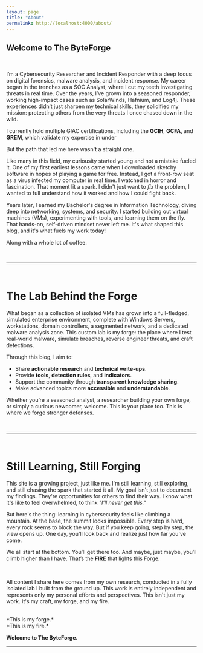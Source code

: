 ```yaml
---
layout: page
title: "About"
permalink: http://localhost:4000/about/
---
```



## Welcome to The ByteForge

<br>

I’m a Cybersecurity Researcher and Incident Responder with a deep focus on digital forensics, malware analysis, and incident response. My career began in the trenches as a SOC Analyst, where I cut my teeth investigating threats in real time. Over the years, I’ve grown into a seasoned responder, working high-impact cases such as SolarWinds, Hafnium, and Log4j. These experiences didn’t just sharpen my technical skills, they solidified my mission: protecting others from the very threats I once chased down in the wild. 

I currently hold multiple GIAC certifications, including the **GCIH**, **GCFA**, and **GREM**, which validate my expertise in under

But the path that led me here wasn't a straight one. 

Like many in this field, my curiousity started young and not a mistake fueled it. One of my first earliest lessons came when I downloaded sketchy software in hopes of playing a game for free. Instead, I got a front-row seat as a virus infected my computer in real time. I watched in horror and fascination. That moment lit a spark. I didn't just want to *fix* the problem, I wanted to full understand how it worked and how I could fight back. 

Years later, I earned my Bachelor's degree in Information Technology, diving deep into networking, systems, and security. I started building out virtual machines (VMs), experimenting with tools, and learning them on the fly. That hands-on, self-driven mindset never left me. It's what shaped this blog, and it's what fuels my work today! 

Along with a whole lot of coffee. 


<br>

---
<br>

# The Lab Behind the Forge

What began as a collection of isolated VMs has grown into a full-fledged, simulated enterprise environment, complete with Windows Servers, workstations, domain controllers, a segmented network, and a dedicated malware analysis zone. This custom lab is my forge: the place where I test real-world malware, simulate breaches, reverse engineer threats, and craft detections. 

Through this blog, I aim to:
- Share **actionable research** and **technical write-ups**.
- Provide **tools**, **detection rules**, and **indicators**.
- Support the community through **transparent knowledge sharing**.
- Make advanced topics more **accessible** and **understandable**.

Whether you’re a seasoned analyst, a researcher building your own forge, or simply a curious newcomer, welcome. This is your place too. This is where we forge stronger defenses.   

<br>

---
<br>

# Still Learning, Still Forging

This site is a growing project, just like me. I'm still learning, still exploring, and still chasing the spark that started it all. My goal isn't just to document my findings. They're opportunities for others to find their way. I know what it's like to feel overwhelmed, to think *"I'll never get this."*

But here's the thing: learning in cybersecurity feels like climbing a mountain. At the base, the summit looks impossible. Every step is hard, every rock seems to block the way. But if you keep going, step by step, the view opens up. One day, you'll look back and realize just how far you've come. 

We all start at the bottom. You’ll get there too. And maybe, just maybe, you’ll climb higher than I have. That’s the **FIRE** that lights this Forge.

<br> 

All content I share here comes from my own research, conducted in a fully isolated lab I built from the ground up. This work is entirely independent and represents only my personal efforts and perspectives. This isn't just my work. It's my craft, my forge, and my fire. 

<br>
*This is my forge.*
<br> 
*This is my fire.* 


<br>

**Welcome to The ByteForge.**

---
